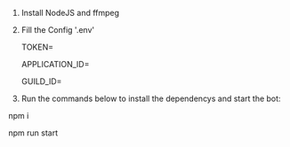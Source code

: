 1. Install NodeJS and ffmpeg

2. Fill the Config '.env'

    TOKEN=

    APPLICATION_ID=
    
    GUILD_ID=

3. Run the commands below to install the dependencys and start the bot:

npm i

npm run start